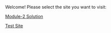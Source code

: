 
Welcome! 
Please select the site you want to visit:

[Module-2 Solution](https://bakshishdesigns.github.io/coursera-test/module2-solution/) 

[Test Site](https://bakshishdesigns.github.io/coursera-test/site/)
